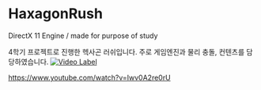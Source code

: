 # HaxagonRush

DirectX 11 Engine / made for purpose of study 

4학기 프로젝트로 진행한 헥사곤 러쉬입니다. 
주로 게임엔진과 물리 충돌, 컨텐츠를 담당하였습니다.
[![Video Label](http://img.youtube.com/vi/Iwv0A2re0rU/0.jpg)](https://youtu.be/Iwv0A2re0rU)

https://www.youtube.com/watch?v=Iwv0A2re0rU

